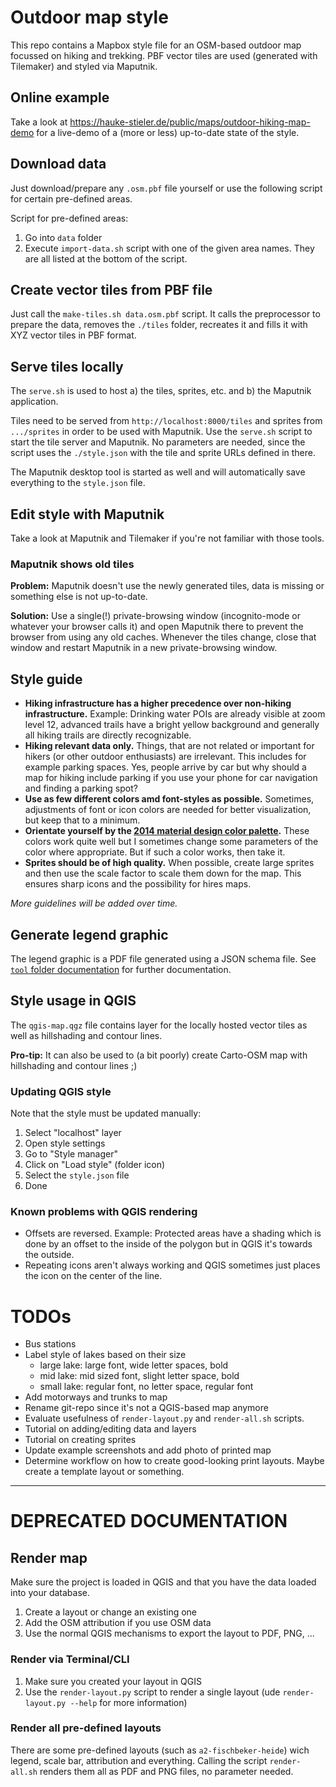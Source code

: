 # Outdoor map style

This repo contains a Mapbox style file for an OSM-based outdoor map focussed on hiking and trekking.
PBF vector tiles are used (generated with Tilemaker) and styled via Maputnik.

## Online example

Take a look at https://hauke-stieler.de/public/maps/outdoor-hiking-map-demo for a live-demo of a (more or less) up-to-date state of the style.

## Download data

Just download/prepare any `.osm.pbf` file yourself or use the following script for certain pre-defined areas.

Script for pre-defined areas:

1. Go into `data` folder
2. Execute `import-data.sh` script with one of the given area names. They are all listed at the bottom of the script.

## Create vector tiles from PBF file

Just call the `make-tiles.sh data.osm.pbf` script.
It calls the preprocessor to prepare the data, removes the `./tiles` folder, recreates it and fills it with XYZ vector tiles in PBF format.

## Serve tiles locally

The `serve.sh` is used to host a) the tiles, sprites, etc. and b) the Maputnik application.

Tiles need to be served from `http://localhost:8000/tiles` and sprites from `.../sprites` in order to be used with Maputnik.
Use the `serve.sh` script to start the tile server and Maputnik.
No parameters are needed, since the script uses the `./style.json` with the tile and sprite URLs defined in there.

The Maputnik desktop tool is started as well and will automatically save everything to the `style.json` file.

## Edit style with Maputnik

Take a look at Maputnik and Tilemaker if you're not familiar with those tools.

### Maputnik shows old tiles

**Problem:** Maputnik doesn't use the newly generated tiles, data is missing or something else is not up-to-date.

**Solution:** Use a single(!) private-browsing window (incognito-mode or whatever your browser calls it) and open Maputnik there to prevent the browser from using any old caches. Whenever the tiles change, close that window and restart Maputnik in a new private-browsing window.

## Style guide

* **Hiking infrastructure has a higher precedence over non-hiking infrastructure.** Example: Drinking water POIs are already visible at zoom level 12, advanced trails have a bright yellow background and generally all hiking trails are directly recognizable.
* **Hiking relevant data only.** Things, that are not related or important for hikers (or other outdoor enthusiasts) are irrelevant. This includes for example parking spaces. Yes, people arrive by car but why should a map for hiking include parking if you use your phone for car navigation and finding a parking spot?
* **Use as few different colors amd font-styles as possible.** Sometimes, adjustments of font or icon colors are needed for better visualization, but keep that to a minimum.
* **Orientate yourself by the [2014 material design color palette](https://material.io/design/color/the-color-system.html#tools-for-picking-colors).** These colors work quite well but I sometimes change some parameters of the color where appropriate. But if such a color works, then take it.
* **Sprites should be of high quality.** When possible, create large sprites and then use the scale factor to scale them down for the map. This ensures sharp icons and the possibility for hires maps.

_More guidelines will be added over time._ 

## Generate legend graphic

The legend graphic is a PDF file generated using a JSON schema file.
See [`tool` folder documentation](./tool/README.md) for further documentation.

## Style usage in QGIS

The `qgis-map.qgz` file contains layer for the locally hosted vector tiles as well as hillshading and contour lines.

**Pro-tip:** It can also be used to (a bit poorly) create Carto-OSM map with hillshading and contour lines ;)

### Updating QGIS style

Note that the style must be updated manually:

1. Select "localhost" layer
2. Open style settings
3. Go to "Style manager"
4. Click on "Load style" (folder icon)
5. Select the `style.json` file
6. Done

### Known problems with QGIS rendering

* Offsets are reversed. Example: Protected areas have a shading which is done by an offset to the inside of the polygon but in QGIS it's towards the outside.
* Repeating icons aren't always working and QGIS sometimes just places the icon on the center of the line.

# TODOs

* Bus stations
* Label style of lakes based on their size
  * large lake: large font, wide letter spaces, bold
  * mid lake: mid sized font, slight letter space, bold
  * small lake: regular font, no letter space, regular font
* Add motorways and trunks to map
* Rename git-repo since it's not a QGIS-based map anymore
* Evaluate usefulness of `render-layout.py` and `render-all.sh` scripts.
* Tutorial on adding/editing data and layers
* Tutorial on creating sprites
* Update example screenshots and add photo of printed map
* Determine workflow on how to create good-looking print layouts. Maybe create a template layout or something.

---

# DEPRECATED DOCUMENTATION

## Render map

Make sure the project is loaded in QGIS and that you have the data loaded into your database.

1. Create a layout or change an existing one
2. Add the OSM attribution if you use OSM data
3. Use the normal QGIS mechanisms to export the layout to PDF, PNG, ...

### Render via Terminal/CLI

1. Make sure you created your layout in QGIS
2. Use the `render-layout.py` script to render a single layout (ude `render-layout.py --help` for more information)

### Render all pre-defined layouts

There are some pre-defined layouts (such as `a2-fischbeker-heide`) wich legend, scale bar, attribution and everything.
Calling the script `render-all.sh` renders them all as PDF and PNG files, no parameter needed.
